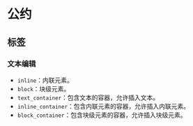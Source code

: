 # 公约

## 标签

### 文本编辑

- `inline`：内联元素。
- `block`：块级元素。
- `text_container`：包含文本的容器，允许插入文本。
- `inline_container`：包含内联元素的容器，允许插入内联元素。
- `block_container`：包含块级元素的容器，允许插入块级元素。
